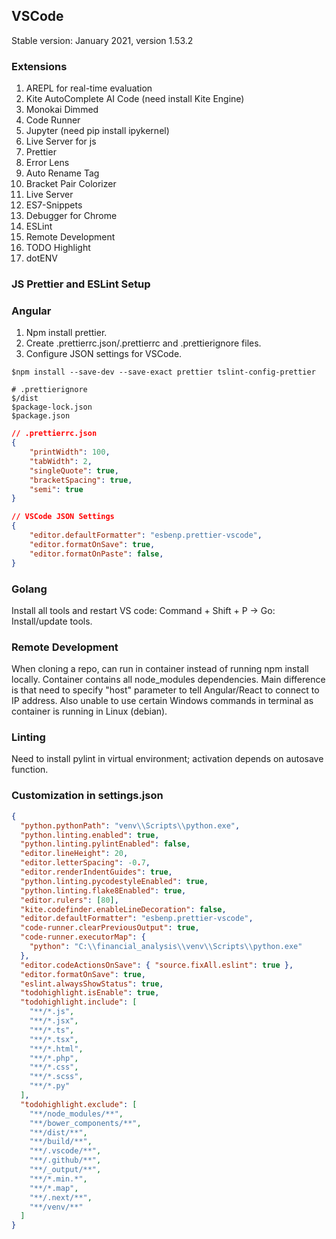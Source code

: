 ## VSCode

Stable version: January 2021, version 1.53.2

### Extensions

1. AREPL for real-time evaluation
2. Kite AutoComplete AI Code (need install Kite Engine)
3. Monokai Dimmed
4. Code Runner
5. Jupyter (need pip install ipykernel)
6. Live Server for js
7. Prettier
8. Error Lens
9. Auto Rename Tag
10. Bracket Pair Colorizer
11. Live Server
12. ES7-Snippets
13. Debugger for Chrome
14. ESLint
15. Remote Development
16. TODO Highlight
17. dotENV

### JS Prettier and ESLint Setup

### Angular

1. Npm install prettier.
2. Create .prettierrc.json/.prettierrc and .prettierignore files.
3. Configure JSON settings for VSCode.

```
$npm install --save-dev --save-exact prettier tslint-config-prettier

# .prettierignore
$/dist
$package-lock.json
$package.json
```

```json
// .prettierrc.json
{
    "printWidth": 100,
    "tabWidth": 2,
    "singleQuote": true,
    "bracketSpacing": true,
    "semi": true
}

// VSCode JSON Settings
{
    "editor.defaultFormatter": "esbenp.prettier-vscode",
    "editor.formatOnSave": true,
    "editor.formatOnPaste": false,
}
```

### Golang

Install all tools and restart VS code: Command + Shift + P -> Go: Install/update tools.

### Remote Development

When cloning a repo, can run in container instead of running npm install locally. Container contains all node_modules dependencies. Main difference is that need to specify "host" parameter to tell Angular/React to connect to IP address. Also unable to use certain Windows commands in terminal as container is running in Linux (debian).

### Linting

Need to install pylint in virtual environment; activation depends on autosave function.

### Customization in settings.json

```json
{
  "python.pythonPath": "venv\\Scripts\\python.exe",
  "python.linting.enabled": true,
  "python.linting.pylintEnabled": false,
  "editor.lineHeight": 20,
  "editor.letterSpacing": -0.7,
  "editor.renderIndentGuides": true,
  "python.linting.pycodestyleEnabled": true,
  "python.linting.flake8Enabled": true,
  "editor.rulers": [80],
  "kite.codefinder.enableLineDecoration": false,
  "editor.defaultFormatter": "esbenp.prettier-vscode",
  "code-runner.clearPreviousOutput": true,
  "code-runner.executorMap": {
    "python": "C:\\financial_analysis\\venv\\Scripts\\python.exe"
  },
  "editor.codeActionsOnSave": { "source.fixAll.eslint": true },
  "editor.formatOnSave": true,
  "eslint.alwaysShowStatus": true,
  "todohighlight.isEnable": true,
  "todohighlight.include": [
    "**/*.js",
    "**/*.jsx",
    "**/*.ts",
    "**/*.tsx",
    "**/*.html",
    "**/*.php",
    "**/*.css",
    "**/*.scss",
    "**/*.py"
  ],
  "todohighlight.exclude": [
    "**/node_modules/**",
    "**/bower_components/**",
    "**/dist/**",
    "**/build/**",
    "**/.vscode/**",
    "**/.github/**",
    "**/_output/**",
    "**/*.min.*",
    "**/*.map",
    "**/.next/**",
    "**/venv/**"
  ]
}
```
